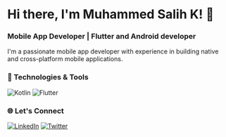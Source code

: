 # Hi there, I'm Muhammed Salih K! 👋

### Mobile App Developer | Flutter and Android developer

I'm a passionate mobile app developer with experience in building native and cross-platform mobile applications.

### 🚀 Technologies & Tools
![Kotlin](https://img.shields.io/badge/Kotlin-0095D5?style=flat-square&logo=kotlin&logoColor=white)
![Flutter](https://img.shields.io/badge/Flutter-02569B?style=flat-square&logo=flutter&logoColor=white)

### 🌐 Let's Connect
[![LinkedIn](https://img.shields.io/badge/LinkedIn-0A66C2?style=flat-square&logo=linkedin&logoColor=white)](https://www.linkedin.com/in/muhammed-salih-k-738235148/)
[![Twitter](https://img.shields.io/badge/Twitter-1DA1F2?style=flat-square&logo=twitter&logoColor=white)](https://x.com/MuhammedSalihk3?t=lEFN5O1PPHs1N9t4NuuO0Q&s=08/)

<!--
**salih588/salih588** is a ✨ _special_ ✨ repository because its `README.md` (this file) appears on your GitHub profile.

Here are some ideas to get you started:

- 🔭 I’m currently working on ...
- 🌱 I’m currently learning ...
- 👯 I’m looking to collaborate on ...
- 🤔 I’m looking for help with ...
- 💬 Ask me about ...
- 📫 How to reach me: ...
- 😄 Pronouns: ...
- ⚡ Fun fact: ...
-->
